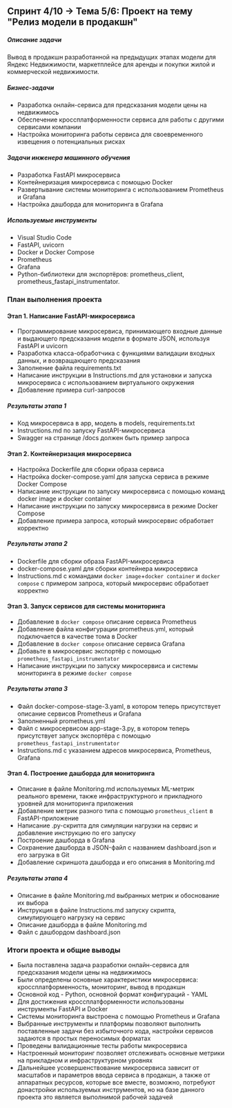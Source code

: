 
## Спринт 4/10 → Тема 5/6: Проект на тему "Релиз модели в продакшн"

##### Описание задачи
Вывод в продакшн разработанной на предыдущих этапах модели для Яндекс Недвижимости, маркетплейсе для аренды и покупки жилой и коммерческой недвижимости. 

##### Бизнес-задачи
- Разработка онлайн-сервиса для предсказания модели цены на недвижимось    
- Обеспечение кроссплатформенности сервиса для работы с другими сервисами компании    
- Настройка мониторинга работы сервиса для своевременного извещения о потенциальных рисках

##### Задачи инженера машинного обучения
- Разработка FastAPI микросервиса
- Контейнеризация микросервиса с помощью Docker
- Развертывание системы мониторинга с использованием Prometheus и Grafana
- Настройка дашборда для мониторинга в Grafana

##### Используемые инструменты
- Visual Studio Code
- FastAPI, uvicorn
- Docker и Docker Compose
- Prometheus
- Grafana
- Python-библиотеки для экспортёров: prometheus_client, prometheus_fastapi_instrumentator.

### План выполнения проекта

#### Этап 1. Написание FastAPI-микросервиса
- Программирование микросервиса, принимающего входные данные и выдающего предсказания модели в формате JSON, используя FastAPI и uvicorn
- Разработка класса-обработчика с функциями валидации входных данных, и возвращающего предсказания
- Заполнение файла requirements.txt
- Написание инструкции в Instructions.md для установки и запуска микросервиса с использованием виртуального окружения
- Добавление примера curl-запросов

##### Результаты этапа 1
- Код микросервиса в app, модель в models, requirements.txt
- Instructions.md по запуску FastAPI-микросервиса
- Swagger на странице /docs должен быть пример запроса

#### Этап 2. Контейнеризация микросервиса
- Настройка Dockerfile для сборки образа сервиса
- Настройка docker-compose.yaml для запуска сервиса в режиме Docker Compose
- Написание инструкции по запуску микросервиса с помощью команд docker image и docker container
- Написание инструкции по запуску микросервиса в режиме Docker Compose
- Добавление примера запроса, который микросервис обработает корректно

##### Результаты этапа 2
- Dockerfile для сборки образа FastAPI-микросервиса
- docker-compose.yaml для сборки контейнера микросервиса
- Instructions.md с командами `docker image`+`docker container` и `docker compose` с примером запроса, который микросервис обработает корректно

#### Этап 3. Запуск сервисов для системы мониторинга
- Добавление в `docker compose` описание сервиса Prometheus
- Добавление файла конфигурации prometheus.yml, который  подключается в качестве тома в Docker
- Добавление в `docker compose` описание сервиса Grafana
- Добавьте в микросервис экспортёр с помощью `prometheus_fastapi_instrumentator`
- Написание инструкции по запуску микросервиса и системы мониторинга в режиме `docker compose`

##### Результаты этапа 3
- Файл docker-compose-stage-3.yaml, в котором теперь присутствует описание сервисов Prometheus и Grafana
- Заполненный prometheus.yml
- Файл с микросервисом app-stage-3.py, в котором теперь присутствует запуск экспортёра с помощью `prometheus_fastapi_instrumentator`
- Instructions.md с указанием адресов микросервиса, Prometheus, Grafana

#### Этап 4. Построение дашборда для мониторинга
- Описание в файле Monitoring.md используемых ML-метрик реального времени,  также инфраструктурного и прикладного уровней для мониторинга приложения
- Добавление метрик разного типа с помощью `prometheus_client` в FastAPI-приложение
- Напиcание .py-скрипта для симуляции нагрузки на сервис и добавление инструкцию по его запуску
- Построение дашборда в Grafana
- Сохранение дашборда в JSON-файл с названием dashboard.json и его загрузка в Git
- Добавление скриншота дашборда и его описания в Monitoring.md

##### Результаты этапа 4
- Описание в файле Monitoring.md выбранных метрик и обоснование их выбора
- Инструкция в файле Instructions.md запуску скрипта, симулирующего нагрузку на сервис
- Описание дашборда в файле Monitoring.md
- Файл с дашбордом dashboard.json

### Итоги проекта и общие выводы
- Была поставлена задача разработки онлайн-сервиса для предсказания модели цены на недвижимось    
- Были определены основные характеристики микросервиса: кроссплатформенность, мониторинг, вывод в продакшн
- Основной код - Python, основной формат конфигураций - YAML
- Для достижения кроссплатформенности использованы инструменты FastAPI и Docker
- Системы мониторинга выстроена с помощью Prometheus и Grafana
- Выбранные инструменты и платформы позволяют выполнить поставленные задачи без избыточного кода, настройки сервисов задаются в простых переносимых форматах
- Проведены валидационные тесты работы микросервиса
- Настроенный мониторинг позволяет отслеживать основные метрики на прикладном и инфраструктурном уровнях
- Дальнейшее усовершенствование микросервиса зависит от масштабов и параметров ввода сервиса в продакшн, а также от аппаратных ресурсов, которые все вместе, возможно, потребуют донастройки используемых инструментов, но на базе данного проекта это является выполнимой рабочей задачей
